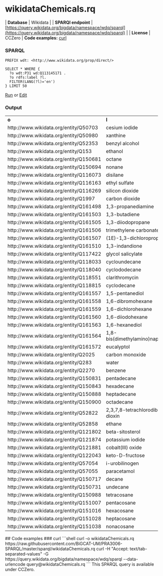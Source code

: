 # wikidataChemicals.rq
| **Database** | Wikidata |
| **SPARQl endpoint** | [https://query.wikidata.org/bigdata/namespace/wdq/sparql](https://query.wikidata.org/bigdata/namespace/wdq/sparql) |
| **License** | CCZero |
**Code examples:** [curl](#curl)
### SPARQL
```sparql
PREFIX wdt: <http://www.wikidata.org/prop/direct/>

SELECT * WHERE {
  ?o wdt:P31 wd:Q113145171 .
  ?o rdfs:label ?l.
  FILTER(LANG(?l)='en')
} LIMIT 50
```
[Run](https://query.wikidata.org/embed.html#PREFIX%20wdt%3A%20%3Chttp%3A%2F%2Fwww.wikidata.org%2Fprop%2Fdirect%2F%3E%0A%0ASELECT%20*%20WHERE%20%7B%0A%20%20%3Fo%20wdt%3AP31%20wd%3AQ113145171%20.%0A%20%20%3Fo%20rdfs%3Alabel%20%3Fl.%0A%20%20FILTER%28LANG%28%3Fl%29%3D%27en%27%29%0A%7D%20LIMIT%2050%0A) or [Edit](https://query.wikidata.org/#PREFIX%20wdt%3A%20%3Chttp%3A%2F%2Fwww.wikidata.org%2Fprop%2Fdirect%2F%3E%0A%0ASELECT%20*%20WHERE%20%7B%0A%20%20%3Fo%20wdt%3AP31%20wd%3AQ113145171%20.%0A%20%20%3Fo%20rdfs%3Alabel%20%3Fl.%0A%20%20FILTER%28LANG%28%3Fl%29%3D%27en%27%29%0A%7D%20LIMIT%2050%0A)


### Output
<!-- https://query.wikidata.org/bigdata/namespace/wdq/sparql -->
<table>
  <tr>
    <td><b>o</b></td>
    <td><b>l</b></td>
  </tr>
  <tr>
    <td>http://www.wikidata.org/entity/Q50703</td>
    <td>cesium iodide</td>
  </tr>
  <tr>
    <td>http://www.wikidata.org/entity/Q50980</td>
    <td>xanthine</td>
  </tr>
  <tr>
    <td>http://www.wikidata.org/entity/Q52353</td>
    <td>benzyl alcohol</td>
  </tr>
  <tr>
    <td>http://www.wikidata.org/entity/Q153</td>
    <td>ethanol</td>
  </tr>
  <tr>
    <td>http://www.wikidata.org/entity/Q150681</td>
    <td>octane</td>
  </tr>
  <tr>
    <td>http://www.wikidata.org/entity/Q150694</td>
    <td>nonane</td>
  </tr>
  <tr>
    <td>http://www.wikidata.org/entity/Q116073</td>
    <td>disilane</td>
  </tr>
  <tr>
    <td>http://www.wikidata.org/entity/Q116163</td>
    <td>ethyl sulfate</td>
  </tr>
  <tr>
    <td>http://www.wikidata.org/entity/Q116269</td>
    <td>silicon dioxide</td>
  </tr>
  <tr>
    <td>http://www.wikidata.org/entity/Q1997</td>
    <td>carbon dioxide</td>
  </tr>
  <tr>
    <td>http://www.wikidata.org/entity/Q161498</td>
    <td>1,3-propanediamine</td>
  </tr>
  <tr>
    <td>http://www.wikidata.org/entity/Q161503</td>
    <td>1,3-butadiene</td>
  </tr>
  <tr>
    <td>http://www.wikidata.org/entity/Q161505</td>
    <td>1,3-diiodopropane</td>
  </tr>
  <tr>
    <td>http://www.wikidata.org/entity/Q161506</td>
    <td>trimethylene carbonate</td>
  </tr>
  <tr>
    <td>http://www.wikidata.org/entity/Q161507</td>
    <td>(1E)-1,3-dichloropropene</td>
  </tr>
  <tr>
    <td>http://www.wikidata.org/entity/Q161510</td>
    <td>1,3-indandione</td>
  </tr>
  <tr>
    <td>http://www.wikidata.org/entity/Q117422</td>
    <td>glycol salicylate</td>
  </tr>
  <tr>
    <td>http://www.wikidata.org/entity/Q118033</td>
    <td>cycloundecane</td>
  </tr>
  <tr>
    <td>http://www.wikidata.org/entity/Q118040</td>
    <td>cyclododecane</td>
  </tr>
  <tr>
    <td>http://www.wikidata.org/entity/Q118551</td>
    <td>clarithromycin</td>
  </tr>
  <tr>
    <td>http://www.wikidata.org/entity/Q118815</td>
    <td>cyclodecane</td>
  </tr>
  <tr>
    <td>http://www.wikidata.org/entity/Q161557</td>
    <td>1,5-pentanediol</td>
  </tr>
  <tr>
    <td>http://www.wikidata.org/entity/Q161558</td>
    <td>1,6-dibromohexane</td>
  </tr>
  <tr>
    <td>http://www.wikidata.org/entity/Q161559</td>
    <td>1,6-dichlorohexane</td>
  </tr>
  <tr>
    <td>http://www.wikidata.org/entity/Q161560</td>
    <td>1,6-diiodohexane</td>
  </tr>
  <tr>
    <td>http://www.wikidata.org/entity/Q161563</td>
    <td>1,6-hexanediol</td>
  </tr>
  <tr>
    <td>http://www.wikidata.org/entity/Q161564</td>
    <td>1,8-bis(dimethylamino)naphthalene</td>
  </tr>
  <tr>
    <td>http://www.wikidata.org/entity/Q161572</td>
    <td>eucalyptol</td>
  </tr>
  <tr>
    <td>http://www.wikidata.org/entity/Q2025</td>
    <td>carbon monoxide</td>
  </tr>
  <tr>
    <td>http://www.wikidata.org/entity/Q283</td>
    <td>water</td>
  </tr>
  <tr>
    <td>http://www.wikidata.org/entity/Q2270</td>
    <td>benzene</td>
  </tr>
  <tr>
    <td>http://www.wikidata.org/entity/Q150831</td>
    <td>pentadecane</td>
  </tr>
  <tr>
    <td>http://www.wikidata.org/entity/Q150843</td>
    <td>hexadecane</td>
  </tr>
  <tr>
    <td>http://www.wikidata.org/entity/Q150888</td>
    <td>heptadecane</td>
  </tr>
  <tr>
    <td>http://www.wikidata.org/entity/Q150900</td>
    <td>octadecane</td>
  </tr>
  <tr>
    <td>http://www.wikidata.org/entity/Q52822</td>
    <td>2,3,7,8-tetrachlorodibenzo-p-dioxin</td>
  </tr>
  <tr>
    <td>http://www.wikidata.org/entity/Q52858</td>
    <td>ethane</td>
  </tr>
  <tr>
    <td>http://www.wikidata.org/entity/Q121802</td>
    <td>beta-sitosterol</td>
  </tr>
  <tr>
    <td>http://www.wikidata.org/entity/Q121874</td>
    <td>potassium iodide</td>
  </tr>
  <tr>
    <td>http://www.wikidata.org/entity/Q121881</td>
    <td>cobalt(III) oxide</td>
  </tr>
  <tr>
    <td>http://www.wikidata.org/entity/Q122043</td>
    <td>keto-D-fructose</td>
  </tr>
  <tr>
    <td>http://www.wikidata.org/entity/Q57054</td>
    <td>i-urobilinogen</td>
  </tr>
  <tr>
    <td>http://www.wikidata.org/entity/Q57055</td>
    <td>paracetamol</td>
  </tr>
  <tr>
    <td>http://www.wikidata.org/entity/Q150717</td>
    <td>decane</td>
  </tr>
  <tr>
    <td>http://www.wikidata.org/entity/Q150731</td>
    <td>undecane</td>
  </tr>
  <tr>
    <td>http://www.wikidata.org/entity/Q150988</td>
    <td>tetracosane</td>
  </tr>
  <tr>
    <td>http://www.wikidata.org/entity/Q151007</td>
    <td>pentacosane</td>
  </tr>
  <tr>
    <td>http://www.wikidata.org/entity/Q151016</td>
    <td>hexacosane</td>
  </tr>
  <tr>
    <td>http://www.wikidata.org/entity/Q151028</td>
    <td>heptacosane</td>
  </tr>
  <tr>
    <td>http://www.wikidata.org/entity/Q151038</td>
    <td>nonacosane</td>
  </tr>
</table>
## Code examples
### curl
```shell
curl -o wikidataChemicals.rq https://raw.githubusercontent.com/BiGCAT-UM/PRA3006-SPARQL/master/sparql/wikidataChemicals.rq
curl -H "Accept: text/tab-separated-values" -G https://query.wikidata.org/bigdata/namespace/wdq/sparql --data-urlencode query@wikidataChemicals.rq
```
This SPARQL query is available under CCZero.
